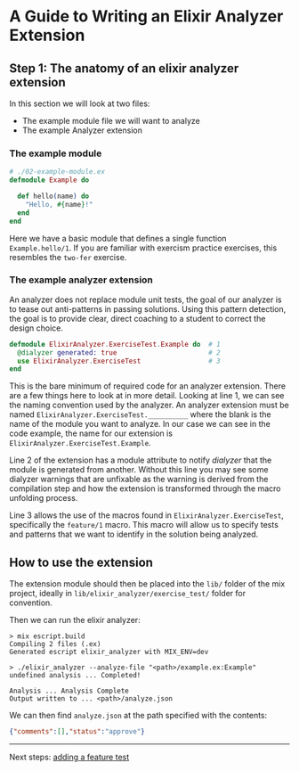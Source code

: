 # A Guide to Writing an Elixir Analyzer Extension

## Step 1: The anatomy of an elixir analyzer extension

In this section we will look at two files:

- The example module file we will want to analyze
- The example Analyzer extension

### The example module

```elixir
# ./02-example-module.ex
defmodule Example do

  def hello(name) do
    "Hello, #{name}!"
  end
end
```

Here we have a basic module that defines a single function `Example.hello/1`.  If you are familiar with exercism practice exercises, this resembles the `two-fer` exercise.

### The example analyzer extension

An analyzer does not replace module unit tests, the goal of our analyzer is to tease out anti-patterns in passing solutions.  Using this pattern detection, the goal is to provide clear, direct coaching to a student to correct the design choice.

```elixir
defmodule ElixirAnalyzer.ExerciseTest.Example do  # 1
  @dialyzer generated: true                       # 2
  use ElixirAnalyzer.ExerciseTest                 # 3
end
```

This is the bare minimum of required code for an analyzer extension.  There are a few things here to look at in more detail. Looking at line 1, we can see the naming convention used by the analyzer.  An analyzer extension must be named `ElixirAnalyzer.ExerciseTest.__________` where the blank is the name of the module you want to analyze.  In our case we can see in the code example, the name for our extension is `ElixirAnalyzer.ExerciseTest.Example`.

Line 2 of the extension has a module attribute to notify _dialyzer_ that the module is generated from another.  Without this line you may see some dialyzer warnings that are unfixable as the warning is derived from the compilation step and how the extension is transformed through the macro unfolding process.

Line 3 allows the use of the macros found in `ElixirAnalyzer.ExerciseTest`, specifically the `feature/1` macro.  This macro will allow us to specify tests and patterns that we want to identify in the solution being analyzed.

## How to use the extension

The extension module should then be placed into the `lib/` folder of the mix project, ideally in `lib/elixir_analyzer/exercise_test/` folder for convention.

Then we can run the elixir analyzer:

```shell
> mix escript.build
Compiling 2 files (.ex)
Generated escript elixir_analyzer with MIX_ENV=dev

> ./elixir_analyzer --analyze-file "<path>/example.ex:Example"
undefined analysis ... Completed!

Analysis ... Analysis Complete
Output written to ... <path>/analyze.json
```

We can then find `analyze.json` at the path specified with the contents:

```json
{"comments":[],"status":"approve"}
```

---

Next steps: [adding a feature test][step-3]

[step-3]: ../step-03/step-03.md
